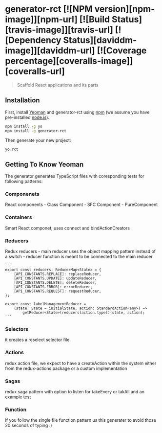 # generator-rct [![NPM version][npm-image]][npm-url] [![Build Status][travis-image]][travis-url] [![Dependency Status][daviddm-image]][daviddm-url] [![Coverage percentage][coveralls-image]][coveralls-url]
> Scaffold React applications and its parts

## Installation

First, install [Yeoman](http://yeoman.io) and generator-rct using [npm](https://www.npmjs.com/) (we assume you have pre-installed [node.js](https://nodejs.org/)).

```bash
npm install -g yo
npm install -g generator-rct
```

Then generate your new project:

```bash
yo rct
```

## Getting To Know Yeoman

The generator generates TypeScript files with coresponding tests for following patterns:

### Componenets
React components
	- Class Component
	- SFC Component
	- PureComponent

### Containers
Smart React componet, uses connect and bindActionCreators

### Reducers
Redux reducers
	- main reducer uses the object mapping pattern instead of a switch
	- reducer function is meant to be connected to the main reducer
	
	```
	export const reducers: ReducerMap<State> = {
        [API_CONSTANTS.REPLACE]: replaceReducer,
        [API_CONSTANTS.UPDATE]: updateReducer,
        [API_CONSTANTS.DELETE]: deleteReducer,
        [API_CONSTANTS.ERROR]: errorReducer,
        [API_CONSTANTS.REQUEST]: requestReducer,
    };
    
    export const labelManagementReducer =
        (state: State = initialState, action: StandardAction<any>) =>
            getReducer<State>(reducers[action.type])(state, action);
	```
### Selectors
it creates a reselect selector file.	

### Actions
redux action file, we expect to have a createAction within the system either from the redux-actions package or a custom implementation

### Sagas
redux saga pattern with option to listen for takeEvery or takAll and an example test

### Function
If you follow the single file function pattern us this generater to avoid those 20 seconds of typing :)
